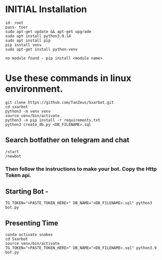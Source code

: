 # INITIAL Installation
```
id- root
pass- toor
sudo apt-get update && apt-get upgrade
sudo apt install python3.9.14
sudo apt install pip
pip install venv
sudo apt-get install python-venv

```
```
no module found - pip install <module name>
```
# Use these commands in linux environment.
```
git clone https://github.com/TanZeus/Sxarbot.git
cd sxarbot
python3 -m venv venv
source venv/bin/activate
python3 -m pip install -r requirements.txt
python3 create_db.py <DB_FILENAME>.sql
```
## Search botfather on telegram and chat
```
/start 
/newbot
```
### Then follow the instructions to make your bot. Copy the Http Token api.
## Starting Bot -
```
TG_TOKEN="<PASTE_TOKEN_HERE>" DB_NAME="<DB_FILENAME>.sql" python3 bot.py 
```

## Presenting Time
```
conda activate snakes
cd Sxarbot
source venv/bin/activate
TG_TOKEN="<PASTE_TOKEN_HERE>" DB_NAME="<DB_FILENAME>.sql" python3.9 bot.py 
```

